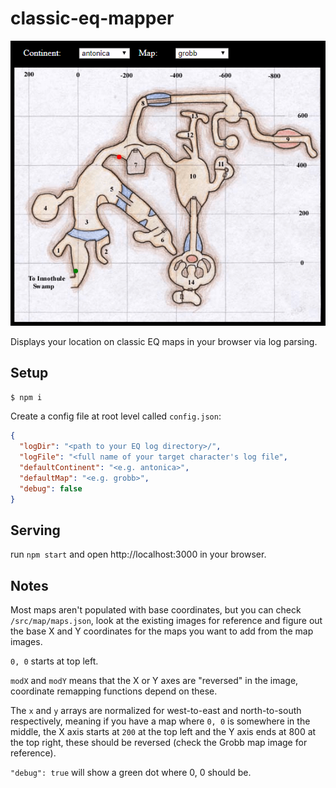 # classic-eq-mapper
![img](https://raw.githubusercontent.com/ssk101/classic-eq-mapper/master/public/maps/image.png)

Displays your location on classic EQ maps in your browser via log parsing.

## Setup
```bash
$ npm i
```

Create a config file at root level called `config.json`:
```json
{
  "logDir": "<path to your EQ log directory>/",
  "logFile": "<full name of your target character's log file",
  "defaultContinent": "<e.g. antonica>",
  "defaultMap": "<e.g. grobb>",
  "debug": false
}
```

## Serving
run `npm start` and open http://localhost:3000 in your browser.

## Notes
Most maps aren't populated with base coordinates, but you can check `/src/map/maps.json`, look at the existing images for reference and figure out the base X and Y coordinates for the maps you want to add from the map images.

`0, 0` starts at top left.

`modX` and `modY` means that the X or Y axes are "reversed" in the image, coordinate remapping functions depend on these.

The `x` and `y` arrays are normalized for west-to-east and north-to-south respectively, meaning if you have a map where `0, 0` is somewhere in the middle, the X axis starts at `200` at the top left and the Y axis ends at 800 at the top right, these should be reversed (check the Grobb map image for reference).

`"debug": true` will show a green dot where 0, 0 should be.
